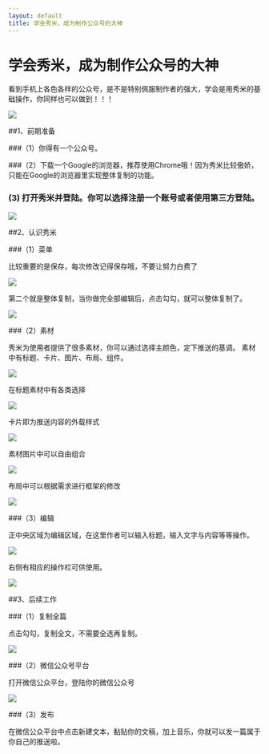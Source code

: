 ```yaml
---
layout: default
title: 学会秀米，成为制作公众号的大神
---
```


# 学会秀米，成为制作公众号的大神

看到手机上各色各样的公众号，是不是特别佩服制作者的强大，学会是用秀米的基础操作，你同样也可以做到！！！

![](/images/blog/1.png)

##1、前期准备

###（1）你得有一个公众号。

###（2）下载一个Google的浏览器，推荐使用Chrome哦！因为秀米比较傲娇，只能在Google的浏览器里实现整体复制的功能。

 
### (3) 打开秀米并登陆。你可以选择注册一个账号或者使用第三方登陆。

![](/images/blog/3.png)

##2、认识秀米

###（1）菜单

比较重要的是保存，每次修改记得保存哦，不要让努力白费了

![](/images/blog/4.png)

第二个就是整体复制，当你做完全部编辑后，点击勾勾，就可以整体复制了。

![](/images/blog/5.png)

###（2）素材

秀米为使用者提供了很多素材，你可以通过选择主颜色，定下推送的基调。
素材中有标题、卡片、图片、布局、组件。

![](/images/blog/6.png)

在标题素材中有各类选择

![](/images/blog/7.png)

卡片即为推送内容的外载样式

![](/images/blog/8.png)

素材图片中可以自由组合

![](/images/blog/9.png)

布局中可以根据需求进行框架的修改

![](/images/blog/10.png)


###（3）编辑

正中央区域为编辑区域，在这里作者可以输入标题，输入文字与内容等等操作。

![](/images/blog/11.png)

右侧有相应的操作栏可供使用。

![](/images/blog/12.png)


##3、后续工作

###（1）复制全篇

点击勾勾，复制全文，不需要全选再复制。

![](/images/blog/5.png)


###（2）微信公众号平台

打开微信公众平台，登陆你的微信公众号

![](/images/blog/13.png)


###（3）发布

在微信公众平台中点击新建文本，黏贴你的文稿，加上音乐，你就可以发一篇属于你自己的推送啦。
